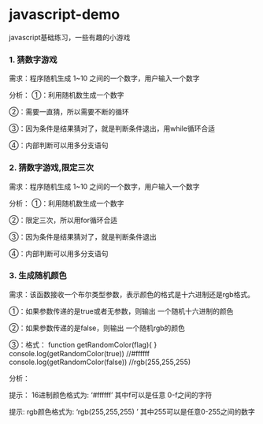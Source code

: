 # javascript-demo
javascript基础练习，一些有趣的小游戏

### 1. 猜数字游戏
需求：程序随机生成 1~10 之间的一个数字，用户输入一个数字

分析：
①：利用随机数生成一个数字

②：需要一直猜，所以需要不断的循环

③：因为条件是结果猜对了，就是判断条件退出，用while循环合适

④：内部判断可以用多分支语句

### 2. 猜数字游戏,限定三次
需求：程序随机生成 1~10 之间的一个数字，用户输入一个数字

分析：
①：利用随机数生成一个数字

②：限定三次，所以用for循环合适

③：因为条件是结果猜对了，就是判断条件退出

④：内部判断可以用多分支语句

### 3. 生成随机颜色
需求：该函数接收一个布尔类型参数，表示颜色的格式是十六进制还是rgb格式。

①：如果参数传递的是true或者无参数，则输出 一个随机十六进制的颜色

②：如果参数传递的是false，则输出 一个随机rgb的颜色

③：格式：
function getRandomColor(flag){
}
console.log(getRandomColor(true)) //#ffffff
console.log(getRandomColor(false)) //rgb(255,255,255)

分析：

提示： 16进制颜色格式为: ‘#ffffff’ 其中f可以是任意 0-f之间的字符

提示: rgb颜色格式为: ‘rgb(255,255,255) ’ 其中255可以是任意0-255之间的数字

